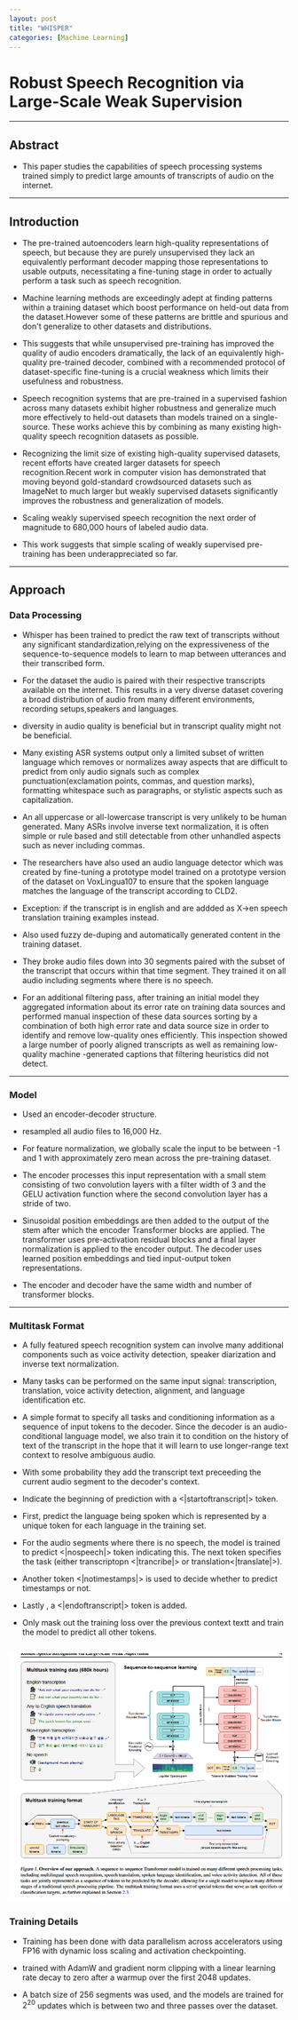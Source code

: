 ```yaml
---
layout: post
title: "WHISPER"
categories: [Machine Learning]
---
```

# Robust Speech Recognition via Large-Scale Weak Supervision
---
## Abstract

- This paper studies the capabilities of speech processing systems trained simply to predict large amounts of transcripts of audio on the internet.

---
## Introduction

- The pre-trained autoencoders learn high-quality representations of speech, but because they are purely unsupervised they lack an equivalently performant decoder mapping those representations to usable outputs, necessitating a fine-tuning stage in order to actually perform a task such as speech recognition.

- Machine learning methods are exceedingly adept at finding patterns within a training dataset which boost performance on held-out data from the dataset.However some of these patterns are brittle and spurious and don't generalize to other datasets and distributions. 

- This suggests that while unsupervised pre-training has improved the quality of audio encoders dramatically, the lack of an equivalently high-quality pre-trained decoder, combined with a recommended protocol of dataset-specific fine-tuning is a crucial weakness which limits their usefulness and robustness.

- Speech recognition systems that are pre-trained in a supervised fashion across many datasets exhibit higher robustness and generalize much more effectively to held-out datasets than models trained on a single-source. These works achieve this by combining as many existing high-quality speech recognition datasets as possible.

- Recognizing the limit size of existing high-quality supervised datasets, recent efforts have created larger datasets for speech recognition.Recent work in computer vision has demonstrated that moving beyond gold-standard crowdsourced datasets such as ImageNet to much larger but weakly supervised datasets significantly improves the robustness and generalization of models.

- Scaling weakly supervised speech recognition the next order of magnitude to 680,000 hours of labeled audio data.

- This work suggests that simple scaling of weakly supervised pre-training has been underappreciated so far.
---
## Approach 

### Data Processing

- Whisper has been trained to predict the raw text of transcripts without any significant standardization,relying on the expressiveness of the sequence-to-sequence models to learn to map between utterances and their transcribed form.

- For the dataset the audio is paired with their respective transcripts available on the internet. This results in a very diverse dataset covering a broad distribution of audio from many different environments, recording setups,speakers and languages. 

- diversity in audio quality is beneficial but in transcript quality might not be beneficial.

-  Many existing ASR systems output only a limited subset of written language which removes or normalizes away aspects that are difficult to predict from only audio signals such as complex punctuation(exclamation points, commas, and question marks), formatting whitespace such as paragraphs, or stylistic aspects such as capitalization.

- An all uppercase or all-lowercase transcript is very unlikely to be human generated. Many ASRs involve inverse text normalization, it is often simple or rule based and still detectable from other unhandled aspects such as never including commas.

- The researchers have also used an audio language detector which was created by fine-tuning a prototype model trained on a prototype version of the dataset on VoxLingua107 to ensure that the spoken language matches the language of the transcript according to CLD2.

- Exception: if the transcript is in english and are addded as X->en speech translation training examples instead.

- Also used fuzzy de-duping and automatically generated content in the training dataset.

- They broke audio files down into 30 segments paired with the subset of the transcript that occurs within that time segment. They trained it on all audio including segments where there is no speech.

- For an additional filtering pass, after training an initial model they aggregated information about its error rate on training data sources and performed manual inspection of these data sources sorting by a combination of both high error rate and data source size in order to identify and remove low-quality ones efficiently. This inspection showed a large number of poorly aligned transcripts as well as remaining low-quality machine -generated captions that filtering heuristics did not detect.
---
### Model

- Used an encoder-decoder structure. 

- resampled all audio files to 16,000 Hz.

- For feature normalization, we globally scale the input to be between -1 and 1 with approximately zero mean across the pre-training dataset. 

- The encoder processes this input representation with a small stem consisting of two convolution layers with a filter width of 3 and the GELU activation function where the second convolution layer has a stride of two.

- Sinusoidal position embeddings are then added to the output of the stem after which the encoder Transformer blocks are applied. The transformer uses pre-activation residual blocks and a final layer normalization is applied to the encoder output. The decoder uses learned position embeddings and tied input-output token representations.

- The encoder and decoder have the same width and number of transformer blocks.
---
### Multitask Format

- A fully featured speech recognition system can involve many additional components such as voice activity detection, speaker diarization and inverse text normalization. 

- Many tasks can be performed on the same input signal: transcription, translation, voice activity detection, alignment, and language identification etc.

- A simple format to specify all tasks and conditioning information as a sequence of input tokens to the decoder. Since the decoder is an audio-conditional language model, we also train it to condition on the history of text of the transcript in the hope that it will learn to use longer-range text context to resolve ambiguous audio. 

- With some probability they add the transcript text preceeding the current audio segment to the decoder's context. 

- Indicate the beginning of prediction with a <|startoftranscript|> token.

- First, predict the language being spoken which is represented by a unique token for each language in the training set.

- For the audio segments where there is no speech, the model is trained to predict <|nospeech|> token indicating this. The next token specifies the task (either transcriptopn <|trancribe|> or translation<|translate|>). 

- Another token <|notimestamps|> is used to decide whether to predict timestamps or not.

- Lastly , a <|endoftranscript|> token is added.

- Only mask out the training loss over the previous context textt and train the model  to predict all other tokens.

![alt text](images/image-15.png)
---
### Training Details

- Training has been done with data parallelism across accelerators using FP16 with dynamic loss scaling and activation checkpointing.

- trained with AdamW and gradient norm clipping with a linear learning rate decay to zero after a warmup over the first 2048 updates. 

- A batch size of 256 segments was used, and the models are trained for $2^20$ updates which is between two and three passes over the dataset. 